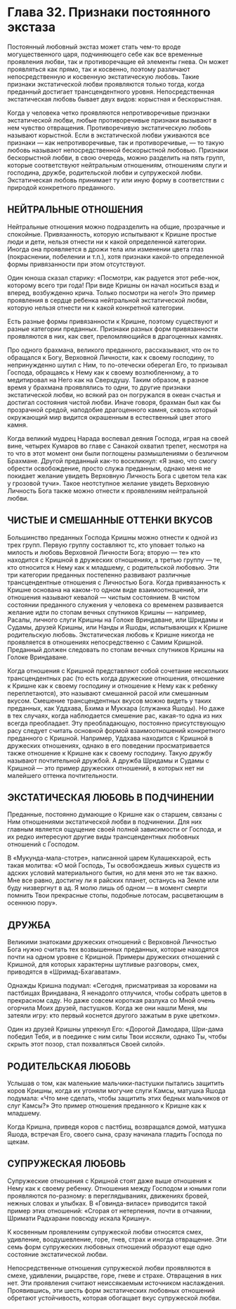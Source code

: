 # Глава 32. Признаки постоянного экстаза

Постоянный любовный экстаз может стать чем-то вроде могущественного царя, подчиняющего себе как все временные проявления любви, так и противоречащие ей элементы гнева. Он может проявляться как прямо, так и косвенно, поэтому различают непосредственную и косвенную экстатическую любовь. Такие признаки экстатической любви проявляются только тогда, когда преданный достигает трансцендентного уровня. Непосредственная экстатическая любовь бывает двух видов: корыстная и бескорыстная.

Когда у человека четко проявляются непротиворечивые признаки экстатической любви, любые противоречивые признаки вызывают в нем чувство отвращения. Противоречивую экстатическую любовь называют корыстной. Если в экстатической любви уживаются все признаки — как непротиворечивые, так и противоречивые, — то такую любовь называют непосредственной бескорыстной любовью. Признаки бескорыстной любви, в свою очередь, можно разделить на пять групп, которые соответствуют нейтральным отношениям, отношениям слуги и господина, дружбе, родительской любви и супружеской любви. Экстатическая любовь принимает ту или иную форму в соответствии с природой конкретного преданного.

## НЕЙТРАЛЬНЫЕ ОТНОШЕНИЯ

Нейтральные отношения можно подразделить на общие, прозрачные и спокойные. Привязанность, которую испытывают к Кришне простые люди и дети, нельзя отнести ни к какой определенной категории. Иногда она проявляется в дрожи тела или изменении цвета глаз (покраснении, побелении и т.п.), хотя признаки какой-то определенной формы привязанности при этом отсутствуют.

Один юноша сказал старику: «Посмотри, как радуется этот ребе-нок, которому всего три года! При виде Кришны он начал носиться взад и вперед, возбужденно крича. Только посмотри на него!» Это пример проявления в сердце ребенка нейтральной экстатической любви, которую нельзя отнести ни к какой конкретной категории.

Есть разные формы привязанности к Кришне, поэтому существуют и разные категории преданных. Признаки разных форм привязанности проявляются в них, как свет, преломляющийся в драгоценных камнях.

Про одного брахмана, великого преданного, рассказывают, что он то обращался к Богу, Верховной Личности, как к своему господину, то непринужденно шутил с Ним, то по-отечески оберегал Его, то призывал Господа, обращаясь к Нему как к своему возлюбленному, а то медитировал на Него как на Сверхдушу. Таким образом, в разное время у брахмана проявлялись то одни, то другие признаки экстатической любви, но всякий раз он погружался в океан счастья и достигал состояния чистой любви. Иначе говоря, брахман был как бы прозрачной средой, наподобие драгоценного камня, сквозь который окружающий мир видится окрашенным в естественный цвет этого камня.

Когда великий мудрец Нарада воспевал деяния Господа, играя на своей вине, четырех Кумаров во главе с Санакой охватил трепет, несмотря на то что в этот момент они были поглощены размышлениями о безличном Брахмане. Другой преданный как-то воскликнул: «Я знаю, что смогу обрести освобождение, просто служа преданным, однако меня не покидает желание увидеть Верховную Личность Бога с цветом тела как у грозовой тучи». Такое неотступное желание увидеть Верховную Личность Бога также можно отнести к проявлениям нейтральной любви.

## ЧИСТЫЕ И СМЕШАННЫЕ ОТТЕНКИ ВКУСОВ

Большинство преданных Господа Кришны можно отнести к одной из трех групп. Первую группу составляют тс, кто уповает только на милость и любовь Верховной Личности Бога; вторую — те» кто находится с Кришной в дружеских отношениях, а третью группу — те, кто относится к Нему как к младшему, с родительской любовью. Эти три категории преданных постепенно развивают различные трансцендентные отношения с Личностью Бога. Когда привязанность к Кришне основана на каком-то одном виде взаимоотношений, эти отношения называют кевалой — чистым состоянием. В чистом состоянии преданного служения у человека со временем развивается желание идти по стопам вечных спутников Кришны — например, Расалы, личного слуги Кришны на Голоке Вриндаване, или Шридамы и Судамы, друзей Кришны, или Нанды и Яшоды, испытывающих к Кришне родительскую любовь. Экстатическая любовь к Кришне никогда не проявляется в отношениях непосредственно с Самим Кришной. Преданный должен следовать по стопам вечных спутников Кришны на Голоке Вриндаване.

Когда отношения с Кришной представляют собой сочетание нескольких трансцендентных рас (то есть когда дружеские отношения, отношение к Кришне как к своему господину и отношение к Нему как к ребенку переплетаются), это называют смешанной расой или смешанным вкусом. Смешение трансцендентных вкусов можно видеть у таких преданных, как Уддхава, Бхима и Мукхара (служанка Яшоды). Но даже в тех случаях, когда наблюдается смешение рас, какая-то одна из них всегда преобладает. Эту преобладающую, постоянно присутствующую расу следует считать основной формой взаимоотношений конкретного преданного с Кришной. Например, Уддхава находится с Кришной в дружеских отношениях, однако в его поведении просматривается также отношение к Кришне как к своему господину. Такую дружбу называют почтительной дружбой. А дружба Шридамы и Судамы с Кришной — это пример дружеских отношений, в которых нет ни малейшего оттенка почтительности.

## ЭКСТАТИЧЕСКАЯ ЛЮБОВЬ В ПОДЧИНЕНИИ

Преданные, постоянно думающие о Кришне как о старшем, связаны с Ним отношениями экстатической любви в подчинении. Для них главным является ощущение своей полной зависимости ог Господа, и их редко интересуют другие виды трансцендентных любовных отношений с Господом.

В «Мукунда-мала-стотре», написанной царем Кулашекхарой, есть такая молитва: «О мой Господь, Ты освобождаешь живых существ из адских условий материального бытия, но для меня это не так важно. Мне все равно, достигну ли я райских планет, останусь на Земле или буду низвергнут в ад. Я молю лишь об одном — в момент смерти помнить Твои прекрасные стопы, подобные лотосам, расцветающим в осеннюю пору».

## ДРУЖБА

Великими знатоками дружеских отношений с Верховной Личностью Бога нужно считать тех возвышенных преданных, которые находятся почти на одном уровне с Кришной. Примеры дружеских отношений с Кришной, для которых характерны шутливые разговоры, смех, приводятся в «Шримад-Бхагаватам».

Однажды Кришна подумал: «Сегодня, присматривая за коровами на пастбищах Вриндавана, Я ненадолго отлучился, чтобы собрать цветов в прекрасном саду. Но даже совсем короткая разлука со Мной очень огорчила Моих друзей, пастушков. Когда же они нашли Меня, мы затеяли игру: кто первый коснется другого зажатым в руке цветком».

Один из друзей Кришны упрекнул Его: «Дорогой Дамодара, Шри-дама победил Тебя, и в поединке с ним силы Твои иссякли, однако Ты, чтобы скрыть этот позор, стал похваляться Своей силой».

## РОДИТЕЛЬСКАЯ ЛЮБОВЬ

Услышав о том, как маленькие мальчики-пастушки пытались защитить коров Кришны, когда их угоняли могучие слуги Камсы, матушка Яшода подумала: «Что мне сделать, чтобы защитить этих бедных мальчиков от слуг Камсы?» Это пример отношения преданного к Кришне как к младшему.

Когда Кришна, приведя коров с пастбищ, возвращался домой, матушка Яшода, встречая Его, своего сына, сразу начинала гладить Господа по щекам.

## СУПРУЖЕСКАЯ ЛЮБОВЬ

Супружеские отношения с Кришной стоят даже выше отношения к Нему как к своему ребенку. Отношения между Господом и юными гопи проявляются по-разному: в переглядываниях, движениях бровей, нежных словах и улыбках. В «Говинда-виласе» приводится такой пример этих отношений: «Сгорая от нетерпения, почти в отчаянии, Шримати Радхарани повсюду искала Кришну».

К косвенным проявлениям супружеской любви относятся смех, удивление, воодушевление, горе, гнев, страх и иногда отвращение. Эти семь форм супружеских любовных отношений образуют еще одно состояние экстатической любви.

Непосредственные отношения супружеской любви проявляются в смехе, удивлении, рыцарстве, горе, гневе и страхе. Отвращения в них нет. Эти проявления считают неиссякаемым источником наслаждения. Проявившись, эти шесть форм экстатических любовных отношений обретают устойчивость, которая обогащает вкус супружеской любви.
